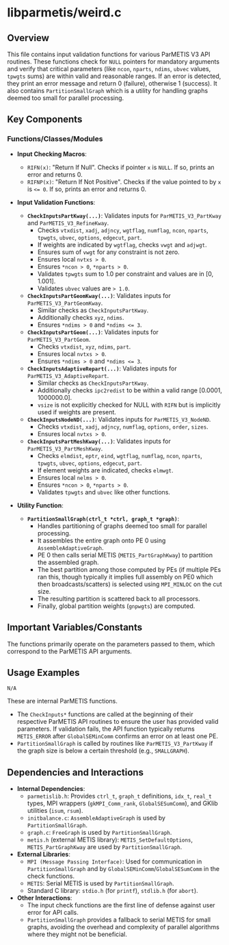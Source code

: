 # libparmetis/weird.c

## Overview

This file contains input validation functions for various ParMETIS V3 API routines. These functions check for `NULL` pointers for mandatory arguments and verify that critical parameters (like `ncon`, `nparts`, `ndims`, `ubvec` values, `tpwgts` sums) are within valid and reasonable ranges. If an error is detected, they print an error message and return 0 (failure), otherwise 1 (success). It also contains `PartitionSmallGraph` which is a utility for handling graphs deemed too small for parallel processing.

## Key Components

### Functions/Classes/Modules

*   **Input Checking Macros**:
    *   `RIFN(x)`: "Return If Null". Checks if pointer `x` is `NULL`. If so, prints an error and returns 0.
    *   `RIFNP(x)`: "Return If Not Positive". Checks if the value pointed to by `x` is `<= 0`. If so, prints an error and returns 0.

*   **Input Validation Functions**:
    *   **`CheckInputsPartKway(...)`**: Validates inputs for `ParMETIS_V3_PartKway` and `ParMETIS_V3_RefineKway`.
        *   Checks `vtxdist`, `xadj`, `adjncy`, `wgtflag`, `numflag`, `ncon`, `nparts`, `tpwgts`, `ubvec`, `options`, `edgecut`, `part`.
        *   If weights are indicated by `wgtflag`, checks `vwgt` and `adjwgt`.
        *   Ensures sum of `vwgt` for any constraint is not zero.
        *   Ensures local `nvtxs > 0`.
        *   Ensures `*ncon > 0`, `*nparts > 0`.
        *   Validates `tpwgts` sum to 1.0 per constraint and values are in [0, 1.001].
        *   Validates `ubvec` values are `> 1.0`.
    *   **`CheckInputsPartGeomKway(...)`**: Validates inputs for `ParMETIS_V3_PartGeomKway`.
        *   Similar checks as `CheckInputsPartKway`.
        *   Additionally checks `xyz`, `ndims`.
        *   Ensures `*ndims > 0` and `*ndims <= 3`.
    *   **`CheckInputsPartGeom(...)`**: Validates inputs for `ParMETIS_V3_PartGeom`.
        *   Checks `vtxdist`, `xyz`, `ndims`, `part`.
        *   Ensures local `nvtxs > 0`.
        *   Ensures `*ndims > 0` and `*ndims <= 3`.
    *   **`CheckInputsAdaptiveRepart(...)`**: Validates inputs for `ParMETIS_V3_AdaptiveRepart`.
        *   Similar checks as `CheckInputsPartKway`.
        *   Additionally checks `ipc2redist` to be within a valid range [0.0001, 1000000.0].
        *   `vsize` is not explicitly checked for NULL with `RIFN` but is implicitly used if weights are present.
    *   **`CheckInputsNodeND(...)`**: Validates inputs for `ParMETIS_V3_NodeND`.
        *   Checks `vtxdist`, `xadj`, `adjncy`, `numflag`, `options`, `order`, `sizes`.
        *   Ensures local `nvtxs > 0`.
    *   **`CheckInputsPartMeshKway(...)`**: Validates inputs for `ParMETIS_V3_PartMeshKway`.
        *   Checks `elmdist`, `eptr`, `eind`, `wgtflag`, `numflag`, `ncon`, `nparts`, `tpwgts`, `ubvec`, `options`, `edgecut`, `part`.
        *   If element weights are indicated, checks `elmwgt`.
        *   Ensures local `nelms > 0`.
        *   Ensures `*ncon > 0`, `*nparts > 0`.
        *   Validates `tpwgts` and `ubvec` like other functions.

*   **Utility Function**:
    *   **`PartitionSmallGraph(ctrl_t *ctrl, graph_t *graph)`**:
        *   Handles partitioning of graphs deemed too small for parallel processing.
        *   It assembles the entire graph onto PE 0 using `AssembleAdaptiveGraph`.
        *   PE 0 then calls serial METIS (`METIS_PartGraphKway`) to partition the assembled graph.
        *   The best partition among those computed by PEs (if multiple PEs ran this, though typically it implies full assembly on PE0 which then broadcasts/scatters) is selected using `MPI_MINLOC` on the cut size.
        *   The resulting partition is scattered back to all processors.
        *   Finally, global partition weights (`gnpwgts`) are computed.

## Important Variables/Constants

The functions primarily operate on the parameters passed to them, which correspond to the ParMETIS API arguments.

## Usage Examples

```
N/A
```
These are internal ParMETIS functions.
*   The `CheckInputs*` functions are called at the beginning of their respective ParMETIS API routines to ensure the user has provided valid parameters. If validation fails, the API function typically returns `METIS_ERROR` after `GlobalSEMinComm` confirms an error on at least one PE.
*   `PartitionSmallGraph` is called by routines like `ParMETIS_V3_PartKway` if the graph size is below a certain threshold (e.g., `SMALLGRAPH`).

## Dependencies and Interactions

*   **Internal Dependencies**:
    *   `parmetislib.h`: Provides `ctrl_t`, `graph_t` definitions, `idx_t`, `real_t` types, MPI wrappers (`gkMPI_Comm_rank`, `GlobalSESumComm`), and GKlib utilities (`isum`, `rsum`).
    *   `initbalance.c`: `AssembleAdaptiveGraph` is used by `PartitionSmallGraph`.
    *   `graph.c`: `FreeGraph` is used by `PartitionSmallGraph`.
    *   `metis.h` (external METIS library): `METIS_SetDefaultOptions`, `METIS_PartGraphKway` are used by `PartitionSmallGraph`.
*   **External Libraries**:
    *   `MPI (Message Passing Interface)`: Used for communication in `PartitionSmallGraph` and by `GlobalSEMinComm`/`GlobalSESumComm` in the check functions.
    *   `METIS`: Serial METIS is used by `PartitionSmallGraph`.
    *   Standard C library: `stdio.h` (for `printf`), `stdlib.h` (for `abort`).
*   **Other Interactions**:
    *   The input check functions are the first line of defense against user error for API calls.
    *   `PartitionSmallGraph` provides a fallback to serial METIS for small graphs, avoiding the overhead and complexity of parallel algorithms where they might not be beneficial.

```
